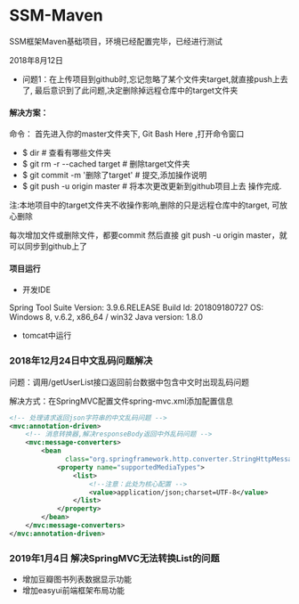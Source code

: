 # SSM-Maven
SSM框架Maven基础项目，环境已经配置完毕，已经进行测试


2018年8月12日
- 问题1：在上传项目到github时,忘记忽略了某个文件夹target,就直接push上去了, 最后意识到了此问题,决定删除掉远程仓库中的target文件夹

#### **解决方案：**

命令：
首先进入你的master文件夹下, Git Bash Here ,打开命令窗口

- $ dir                               # 查看有哪些文件夹
- $ git rm -r --cached target         # 删除target文件夹
- $ git commit -m '删除了target'      # 提交,添加操作说明
- $ git push -u origin master         # 将本次更改更新到github项目上去
操作完成.

注:本地项目中的target文件夹不收操作影响,删除的只是远程仓库中的target, 可放心删除

每次增加文件或删除文件，都要commit 然后直接 git push -u origin master，就可以同步到github上了



#### 项目运行

- 开发IDE

Spring Tool Suite 
Version: 3.9.6.RELEASE
Build Id: 201809180727
OS: Windows 8, v.6.2, x86_64 / win32
Java version: 1.8.0

- tomcat中运行

### 2018年12月24日中文乱码问题解决

问题：调用/getUserList接口返回前台数据中包含中文时出现乱码问题

解决方式：在SpringMVC配置文件spring-mvc.xml添加配置信息

```xml
<!-- 处理请求返回json字符串的中文乱码问题 -->
<mvc:annotation-driven>
    <!-- 消息转换器,解决responseBody返回中外乱码问题 -->
    <mvc:message-converters>
        <bean
              class="org.springframework.http.converter.StringHttpMessageConverter">
            <property name="supportedMediaTypes">
                <list>
                    <!--注意：此处为核心配置 -->
                    <value>application/json;charset=UTF-8</value>
                </list>
            </property>
        </bean>
    </mvc:message-converters>
</mvc:annotation-driven>

```

### 2019年1月4日 解决SpringMVC无法转换List的问题
- 增加豆瓣图书列表数据显示功能
- 增加easyui前端框架布局功能

